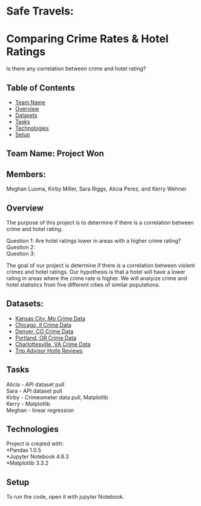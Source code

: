 
# Safe Travels:
# Comparing Crime Rates & Hotel Ratings

Is there any correlation between crime and hotel rating?  

## Table of Contents 
* [Team Name](#Team_Info)   
* [Overview](#overview) 
* [Datasets](#Datasets) 
* [Tasks](#tasks)
* [Technologies](#technologies) 
* [Setup](#setup)  

## Team Name: Project Won
## Members:
Meghan Luoma, Kirby Miller, Sara Riggs, Alicia Perez, and Kerry Wehner  

## Overview 
The purpose of this project is to determine if there is a correlation between crime and hotel rating. 

Question 1: Are hotel ratings lower in areas with a higher crime rating?  
Question 2:    
Question 3:  

The goal of our project is determine if there is a correlation between violent crimes and hotel ratings. Our hypothesis is that a hotel will have a lower rating in areas where the crime rate is higher. We will analyize crime and hotel statistics from five different cities of similar populations. 

## Datasets: 
* [Kansas City, Mo Crime Data](https://data.kcmo.org/Crime/KCPD-Crime-Data-2019/pxaa-ahcm/data)
* [Chicago, Il Crime Data](https://data.cityofchicago.org/Public-Safety/Crimes-Map/dfnk-7re6)
* [Denver, CO Crime Data](https://www.denvergov.org/opendata/dataset/city-and-county-of-denver-crime)
* [Portland, OR Crime Data](https://www.portlandoregon.gov/police/article/627228)
* [Charlottesville, VA Crime Data](https://opendata.charlottesville.org/datasets/d1877e350fad45d192d233d2b2600156_6/data)
* [Trip Advisor Hotle Reviews](https://www.kaggle.com/andrewmvd/trip-advisor-hotel-reviews)


## Tasks
Alicia - API dataset pull<br>
Sara - API dataset pull<br>
Kirby - Crimeometer data pull, Matplotlib<br>
Kerry - Matplotlib<br>
Meghan - linear regression<br>


## Technologies
Project is created with:  
*Pandas 1.0.5  
*Jupyter Notebook 4.6.3  
*Matplotlib 3.3.2  

## Setup
To run the code, open it with jupyter Notebook.

